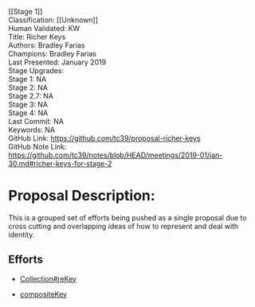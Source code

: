 [[Stage 1]]<br>Classification: [[Unknown]]<br>Human Validated: KW<br>Title: Richer Keys<br>Authors: Bradley Farias<br>Champions: Bradley Farias<br>Last Presented: January 2019<br>Stage Upgrades:<br>Stage 1: NA  
Stage 2: NA  
Stage 2.7: NA  
Stage 3: NA  
Stage 4: NA<br>Last Commit: NA<br>Keywords: NA <br>GitHub Link: https://github.com/tc39/proposal-richer-keys <br>GitHub Note Link: https://github.com/tc39/notes/blob/HEAD/meetings/2019-01/jan-30.md#richer-keys-for-stage-2
# Proposal Description:
This is a grouped set of efforts being pushed as a single proposal due to cross cutting and overlapping ideas of how to represent and deal with identity.

## Efforts

* [Collection#reKey](https://github.com/tc39/proposal-richer-keys/tree/master/collection-rekey)

* [compositeKey](https://github.com/tc39/proposal-richer-keys/tree/master/compositeKey)

<br>